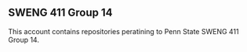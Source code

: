 ## SWENG 411 Group 14

This account contains repositories peratining to Penn State SWENG 411 Group 14.
